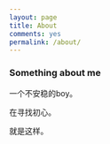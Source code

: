 ```yaml
---
layout: page
title: About
comments: yes
permalink: /about/
---
```



### Something about me

一个不安稳的boy。

在寻找初心。

就是这样。